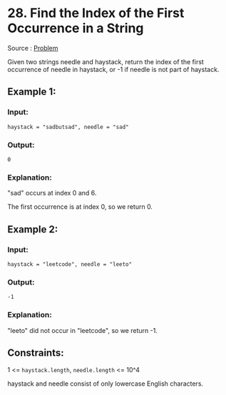 # 28. Find the Index of the First Occurrence in a String

Source : [Problem](https://leetcode.com/problems/find-the-index-of-the-first-occurrence-in-a-string)

Given two strings needle and haystack, return the index of the first occurrence of needle in haystack, or -1 if needle is not part of haystack.

## Example 1:

### Input:

    haystack = "sadbutsad", needle = "sad"

### Output:

    0

### Explanation:

"sad" occurs at index 0 and 6.

The first occurrence is at index 0, so we return 0.

## Example 2:

### Input:

    haystack = "leetcode", needle = "leeto"

### Output:

    -1

### Explanation:

"leeto" did not occur in "leetcode", so we return -1.

## Constraints:

1 <= `haystack.length`, `needle.length` <= 10^4

haystack and needle consist of only lowercase English characters.
